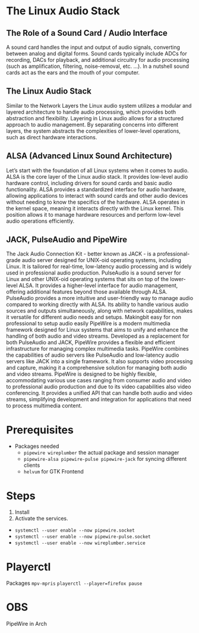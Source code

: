 # The Linux Audio Stack
## The Role of a Sound Card / Audio Interface
A sound card handles the input and output of audio signals, converting between analog and digital forms. Sound cards typically include ADCs for recording, DACs for playback, and additional circuitry for audio processing (such as amplification, filtering, noise-removal, etc. …). In a nutshell sound cards act as the ears and the mouth of your computer.

## The Linux Audio Stack
Similar to the Network Layers the Linux audio system utilizes a modular and layered architecture to handle audio processing, which provides both abstraction and flexibility. Layering in Linux audio allows for a structured approach to audio management. By separating concerns into different layers, the system abstracts the complexities of lower-level operations, such as direct hardware interactions.

## ALSA (Advanced Linux Sound Architecture)
Let’s start with the foundation of all Linux systems when it comes to audio. ALSA is the core layer of the Linux audio stack. It provides low-level audio hardware control, including drivers for sound cards and basic audio functionality. ALSA provides a standardized interface for audio hardware, allowing applications to interact with sound cards and other audio devices without needing to know the specifics of the hardware.
ALSA operates in the kernel space, meaning it interacts directly with the Linux kernel. This position allows it to manage hardware resources and perform low-level audio operations efficiently.

## JACK, PulseAudio and PipeWire
The Jack Audio Connection Kit - better known as JACK - is a professional-grade audio server designed for UNIX-oid operating systems, including Linux. It is tailored for real-time, low-latency audio processing and is widely used in professional audio production.
PulseAudio is a sound server for Linux and other UNIX-oid operating systems that sits on top of the lower-level ALSA. It provides a higher-level interface for audio management, offering additional features beyond those available through ALSA.
PulseAudio provides a more intuitive and user-friendly way to manage audio compared to working directly with ALSA. Its ability to handle various audio sources and outputs simultaneously, along with network capabilities, makes it versatile for different audio needs and setups. Makingbit easy for non professional to setup audio easily
PipeWire is a modern multimedia framework designed for Linux systems that aims to unify and enhance the handling of both audio and video streams. Developed as a replacement for both PulseAudio and JACK, PipeWire provides a flexible and efficient infrastructure for managing complex multimedia tasks. PipeWire combines the capabilities of audio servers like PulseAudio and low-latency audio servers like JACK into a single framework. It also supports video processing and capture, making it a comprehensive solution for managing both audio and video streams.
PipeWire is designed to be highly flexible, accommodating various use cases ranging from consumer audio and video to professional audio production and due to its video capabilities also video conferencing. It provides a unified API that can handle both audio and video streams, simplifying development and integration for applications that need to process multimedia content.

# Prerequisites
- Packages needed
  - `pipewire wireplumber` the actual package and session manager
  - `pipewire-alsa pipewire-pulse pipewire-jack` for syncing different clients
  - `helvum` for GTK Frontend
 
# Steps
1. Install
2. Activate the services.
  - `systemctl --user enable --now pipewire.socket`
  - `systemctl --user enable --now pipewire-pulse.socket`
  - `systemctl --user enable --now wireplumber.service`

# Playerctl
Packages `mpv-mpris`
`playerctl --player=firefox pause`

# OBS

PipeWire in Arch 
